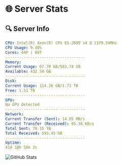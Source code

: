 # 🌐 Server Stats
## 🔍 Server Info
```yaml
CPU: Intel(R) Xeon(R) CPU E5-2699 v4 @ 1379.54MHz
CPU Usage: 9.40%
Cores: 44P | 88T
-----------------------------------
Memory:
Current Usage: 67.70 GB/503.74 GB
Available: 432.58 GB
-----------------------------------
Disk:
Current Usage: 114.26 GB/1.71 TB
Free: 1.51 TB
-----------------------------------
GPU:
No GPU detected
-----------------------------------
Network:
Current Transfer (Sent): 14.85 MB/s
Current Transfer (Received): 85.36 KB/s
Total Sent: 70.15 TB
Total Received: 593.45 GB
-----------------------------------
Uptime:
41d 18h 58m 2s
```
![GitHub Stats](https://img.shields.io/badge/Updated-2025-04-18_16:20:51-blue)